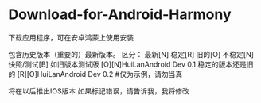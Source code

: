 # Download-for-Android-Harmony
下载应用程序，可在安卓鸿蒙上使用安装

包含历史版本（重要的）最新版本。
区分：
最新[N]
稳定[R]
旧的[O]
不稳定[N]
快照/测试[B]
如旧版本测试版
[O][N]HuiLanAndroid Dev 0.1
稳定的版本还是旧的
[R][O]HuiLanAndroid Dev 0.2
#仅为示例，请勿当真

将在以后推出IOS版本
如果标记错误，请告诉我，我将修改
